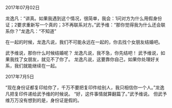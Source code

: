2017年07月02日


龙逸凡：“讲真。如果我遇到这个情况，很简单，我会：1问对方为什么用假身份证；2要求重新写一个真的；3不再联系对方。”武予维：“那你觉得我为什么还会联系你？”龙逸凡：“不知道”

在一起的时候，龙逸凡说，我们不可能永远在一起的，你去找个女朋友结婚吧。

武予维说，那你什么时候结婚呢？
龙逸凡说，我不急，你先结吧！
武予维说，如果我找了女朋友，就见不了你了。
龙逸凡说，这要靠你自己，如果你处理好关系，我们就能继续在一起。


2017年7月5日

“现在身份证都复印给你了，千万不要把复印件给别人，我只相信你一个人。”龙逸凡把复印件递给武予维的时候说。 
“好，这件事情就算翻篇了。”武予维说。
但武予维万万没有想到的是，身份证是假的。
